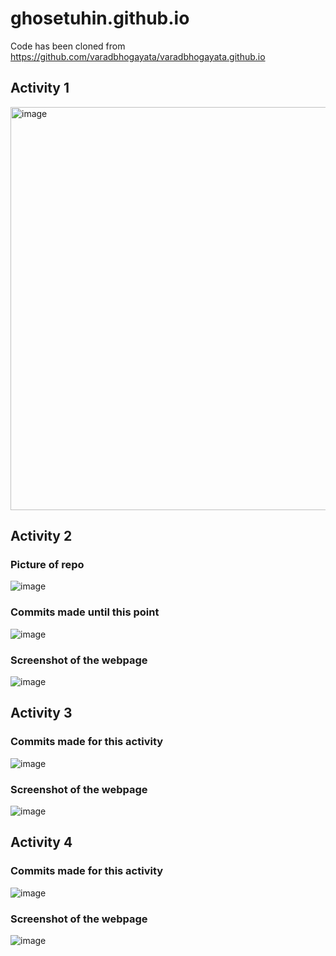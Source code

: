 # ghosetuhin.github.io

Code has been cloned from https://github.com/varadbhogayata/varadbhogayata.github.io

## Activity 1
<img width="645" alt="image" src="https://github.com/ghosetuhin/ghosetuhin.github.io/assets/71938696/2dce8a64-f3d2-47b7-afb9-a4413bcdb568">

## Activity 2

### Picture of repo
![image](https://github.com/ghosetuhin/ghosetuhin.github.io/assets/71938696/642a86f4-6ae6-40f4-b22d-8d615baf30e9)

### Commits made until this point
![image](https://github.com/ghosetuhin/ghosetuhin.github.io/assets/71938696/1a25c26b-30c5-4489-9aee-6f0d1590ddd3)

### Screenshot of the webpage
![image](https://github.com/ghosetuhin/ghosetuhin.github.io/assets/71938696/8ce75cfc-cc56-442e-821f-e38ee90f8899)

## Activity 3

### Commits made for this activity
![image](https://github.com/ghosetuhin/ghosetuhin.github.io/assets/71938696/50b95b6a-ae9b-4fd4-b86a-d35e5e02ac8e)

### Screenshot of the webpage
![image](https://github.com/ghosetuhin/ghosetuhin.github.io/assets/71938696/aaabf8c5-257f-483e-9d2a-4a197522222e)

## Activity 4

### Commits made for this activity
![image](https://github.com/ghosetuhin/ghosetuhin.github.io/assets/71938696/b4660549-834c-443b-bfa1-a273b64e67ca)

### Screenshot of the webpage
![image](https://github.com/ghosetuhin/ghosetuhin.github.io/assets/71938696/8e9222fc-f635-48e7-99d3-48a1f4badd81)




